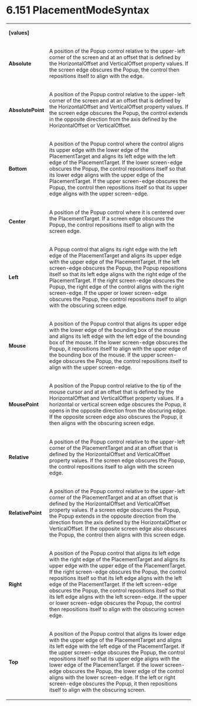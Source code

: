 <html dir="LTR" xmlns:mshelp="http://msdn.microsoft.com/mshelp" xmlns:ddue="http://ddue.schemas.microsoft.com/authoring/2003/5" xmlns:xlink="http://www.w3.org/1999/xlink" xmlns:tool="http://www.microsoft.com/tooltip"><body><input type="hidden" id="userDataCache" class="userDataStyle"><input type="hidden" id="hiddenScrollOffset"><img id="dropDownImage" style="display:none; height:0; width:0;" src="../local/drpdown.gif"><img id="dropDownHoverImage" style="display:none; height:0; width:0;" src="../local/drpdown_orange.gif"><img id="collapseImage" style="display:none; height:0; width:0;" src="../local/collapse.gif"><img id="expandImage" style="display:none; height:0; width:0;" src="../local/exp.gif"><img id="collapseAllImage" style="display:none; height:0; width:0;" src="../local/collall.gif"><img id="expandAllImage" style="display:none; height:0; width:0;" src="../local/expall.gif"><img id="copyImage" style="display:none; height:0; width:0;" src="../local/copycode.gif"><img id="copyHoverImage" style="display:none; height:0; width:0;" src="../local/copycodeHighlight.gif"><div id="header"><h1 class="heading">6.151 PlacementModeSyntax</h1></div><div id="mainSection"><div id="mainBody"><div id="allHistory" class="saveHistory" onsave="saveAll()" onload="loadAll()"></div>




<p xmlns:wsd="http://wsdev.schemas.microsoft.com/authoring/2008/2" xmlns:msxsl="urn:schemas-microsoft-com:xslt" xmlns:script="urn:script" xmlns:build="urn:build">
<div id="sectionSection0" class="section" name="collapseableSection"><content xmlns="http://ddue.schemas.microsoft.com/authoring/2003/5" xmlns:wsd="http://wsdev.schemas.microsoft.com/authoring/2008/2" xmlns:msxsl="urn:schemas-microsoft-com:xslt" xmlns:script="urn:script" xmlns:build="urn:build">
				</content></div><div id="sectionSection1" class="section" name="collapseableSection"><content xmlns="http://ddue.schemas.microsoft.com/authoring/2003/5" xmlns:wsd="http://wsdev.schemas.microsoft.com/authoring/2008/2" xmlns:msxsl="urn:schemas-microsoft-com:xslt" xmlns:script="urn:script" xmlns:build="urn:build">
					<p xmlns=""><b></b></p><table class="ProtocolAuthoredTable" xmlns=""><tr>
								<td>
									<p>
										<b>[values]</b>
									</p>
								</td>
								<td>
								</td>
							</tr><tr>
							<td>
								<p>
									<b>Absolute</b>
								</p>
							</td>
							<td>
								<p>A position of the Popup control relative to the upper-left corner of the screen and at an offset that is defined by the HorizontalOffset and VerticalOffset property values. If the screen edge obscures the Popup, the control then repositions itself to align with the edge.</p>
							</td>
						</tr><tr>
							<td>
								<p>
									<b>AbsolutePoint</b>
								</p>
							</td>
							<td>
								<p>A position of the Popup control relative to the upper-left corner of the screen and at an offset that is defined by the HorizontalOffset and VerticalOffset property values. If the screen edge obscures the Popup, the control extends in the opposite direction from the axis defined by the HorizontalOffset or VerticalOffset.</p>
							</td>
						</tr><tr>
							<td>
								<p>
									<b>Bottom</b>
								</p>
							</td>
							<td>
								<p>A position of the Popup control where the control aligns its upper edge with the lower edge of the PlacementTarget and aligns its left edge with the left edge of the PlacementTarget. If the lower screen-edge obscures the Popup, the control repositions itself so that its lower edge aligns with the upper edge of the PlacementTarget. If the upper screen-edge obscures the Popup, the control then repositions itself so that its upper edge aligns with the upper screen-edge.</p>
							</td>
						</tr><tr>
							<td>
								<p>
									<b>Center</b>
								</p>
							</td>
							<td>
								<p>A position of the Popup control where it is centered over the PlacementTarget. If a screen edge obscures the Popup, the control repositions itself to align with the screen edge.</p>
							</td>
						</tr><tr>
							<td>
								<p>
									<b>Left</b>
								</p>
							</td>
							<td>
								<p>A Popup control that aligns its right edge with the left edge of the PlacementTarget and aligns its upper edge with the upper edge of the PlacementTarget. If the left screen-edge obscures the Popup, the Popup repositions itself so that its left edge aligns with the right edge of the PlacementTarget. If the right screen-edge obscures the Popup, the right edge of the control aligns with the right screen-edge. If the upper or lower screen-edge obscures the Popup, the control repositions itself to align with the obscuring screen edge.</p>
							</td>
						</tr><tr>
							<td>
								<p>
									<b>Mouse</b>
								</p>
							</td>
							<td>
								<p>A position of the Popup control that aligns its upper edge with the lower edge of the bounding box of the mouse and aligns its left edge with the left edge of the bounding box of the mouse. If the lower screen-edge obscures the Popup, it repositions itself to align with the upper edge of the bounding box of the mouse. If the upper screen-edge obscures the Popup, the control repositions itself to align with the upper screen-edge.</p>
							</td>
						</tr><tr>
							<td>
								<p>
									<b>MousePoint</b>
								</p>
							</td>
							<td>
								<p>A position of the Popup control relative to the tip of the mouse cursor and at an offset that is defined by the HorizontalOffset and VerticalOffset property values. If a horizontal or vertical screen edge obscures the Popup, it opens in the opposite direction from the obscuring edge. If the opposite screen edge also obscures the Popup, it then aligns with the obscuring screen edge.</p>
							</td>
						</tr><tr>
							<td>
								<p>
									<b>Relative</b>
								</p>
							</td>
							<td>
								<p>A position of the Popup control relative to the upper-left corner of the PlacementTarget and at an offset that is defined by the HorizontalOffset and VerticalOffset property values. If the screen edge obscures the Popup, the control repositions itself to align with the screen edge.</p>
							</td>
						</tr><tr>
							<td>
								<p>
									<b>RelativePoint</b>
								</p>
							</td>
							<td>
								<p>A position of the Popup control relative to the upper-left corner of the PlacementTarget and at an offset that is defined by the HorizontalOffset and VerticalOffset property values. If a screen edge obscures the Popup, the Popup extends in the opposite direction from the direction from the axis defined by the HorizontalOffset or VerticalOffset. If the opposite screen edge also obscures the Popup, the control then aligns with this screen edge.</p>
							</td>
						</tr><tr>
							<td>
								<p>
									<b>Right</b>
								</p>
							</td>
							<td>
								<p>A position of the Popup control that aligns its left edge with the right edge of the PlacementTarget and aligns its upper edge with the upper edge of the PlacementTarget. If the right screen-edge obscures the Popup, the control repositions itself so that its left edge aligns with the left edge of the PlacementTarget. If the left screen-edge obscures the Popup, the control repositions itself so that its left edge aligns with the left screen-edge. If the upper or lower screen-edge obscures the Popup, the control then repositions itself to align with the obscuring screen edge.</p>
							</td>
						</tr><tr>
							<td>
								<p>
									<b>Top</b>
								</p>
							</td>
							<td>
								<p>A position of the Popup control that aligns its lower edge with the upper edge of the PlacementTarget and aligns its left edge with the left edge of the PlacementTarget. If the upper screen-edge obscures the Popup, the control repositions itself so that its upper edge aligns with the lower edge of the PlacementTarget. If the lower screen-edge obscures the Popup, the lower edge of the control aligns with the lower screen-edge. If the left or right screen-edge obscures the Popup, it then repositions itself to align with the obscuring screen.</p>
							</td>
						</tr></table>
				</content></div><!--[if gte IE 5]>
			<tool:tip element="languageFilterToolTip" avoidmouse="false"/>
		<![endif]--></div><a name="feedback"></a><span></span></div></body></html>